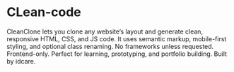 # CLean-code
CleanClone lets you clone any website’s layout and generate clean, responsive HTML, CSS, and JS code. It uses semantic markup, mobile-first styling, and optional class renaming. No frameworks unless requested. Frontend-only. Perfect for learning, prototyping, and portfolio building. Built by idcare.
